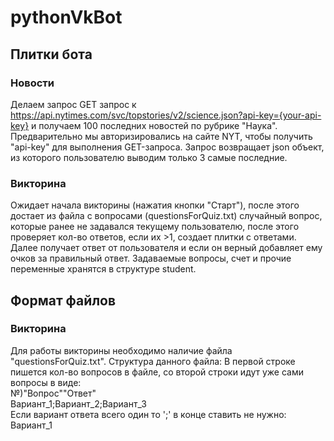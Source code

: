 # pythonVkBot

## Плитки бота

### Новости
Делаем запрос GET запрос к https://api.nytimes.com/svc/topstories/v2/science.json?api-key={your-api-key} и получаем 100 последних новостей по рубрике "Наука".
Предварительно мы авторизировались на сайте NYT, чтобы получить "api-key" для выполнения GET-запроса. 
Запрос возвращает json объект, из которого пользователю выводим только 3 самые последние.

### Викторина
Ожидает начала викторины (нажатия кнопки "Старт"), после этого достает из файла с вопросами (questionsForQuiz.txt) случайный вопрос, которые ранее не задавался текущему пользователю, после этого проверяет кол-во ответов, если их >1, создает плитки с ответами. Далее получает ответ от пользователя и если он верный добавляет ему очков за правильный ответ. Задаваемые вопросы, счет и прочие переменные хранятся в структуре student.

## Формат файлов

### Викторина
Для работы викторины необходимо наличие файла "questionsForQuiz.txt". Структура данного файла: В первой строке пишется кол-во вопросов в файле, со второй строки идут уже сами вопросы в виде:   
№)"Вопрос""Ответ"  
Вариант_1;Вариант_2;Вариант_3  
Если вариант ответа всего один то ';' в конце ставить не нужно:  
Вариант_1
